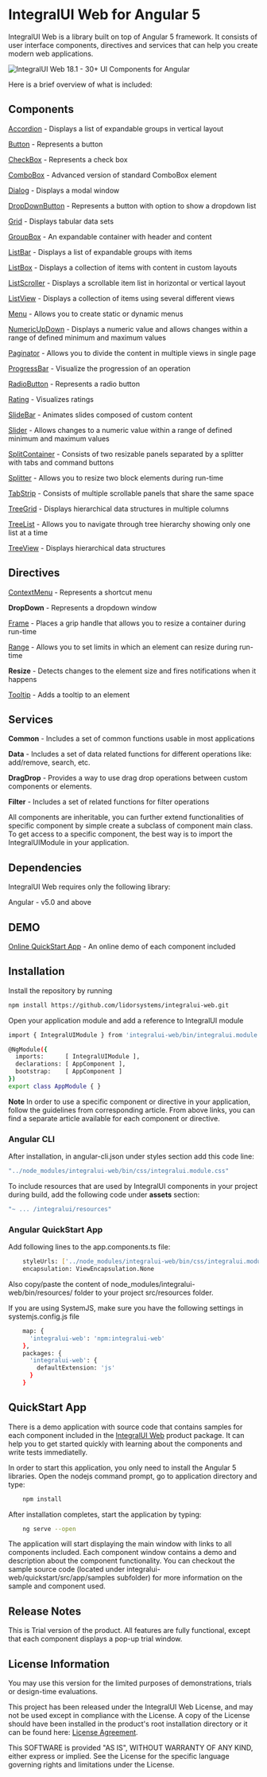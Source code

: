 # IntegralUI Web for Angular 5

IntegralUI Web is a library built on top of Angular 5 framework. It consists of user interface components, directives and services that can help you create modern web applications. 

![IntegralUI Web 18.1 - 30+ UI Components for Angular](http://www.lidorsystems.com/about/newsletter/images/integralui-web-18100.png)

Here is a brief overview of what is included:

## Components

[Accordion](http://www.lidorsystems.com/support/articles/angular/accordion/accordion-component.aspx) - Displays a list of expandable groups in vertical layout

[Button](http://www.lidorsystems.com/products/web/studio/samples/angular/#/button/overview/) - Represents a button

[CheckBox](http://www.lidorsystems.com/products/web/studio/samples/angular/#/checkbox/overview/) - Represents a check box

[ComboBox](http://www.lidorsystems.com/support/articles/angular/combobox/combobox-component.aspx) - Advanced version of standard ComboBox element

[Dialog](http://www.lidorsystems.com/products/web/studio/samples/angular/#/dialog/overview/) - Displays a modal window

[DropDownButton](http://www.lidorsystems.com/products/web/studio/samples/angular/#/dropdownbutton/overview/) - Represents a button with option to show a dropdown list

[Grid](http://www.lidorsystems.com/support/articles/angular/grid/grid-component.aspx) - Displays tabular data sets

[GroupBox](http://www.lidorsystems.com/support/articles/angular/groupbox/groupbox-component.aspx) - An expandable container with header and content

[ListBar](http://www.lidorsystems.com/support/articles/angular/listbar/listbar-component.aspx) - Displays a list of expandable groups with items

[ListBox](http://www.lidorsystems.com/support/articles/angular/listbox/listbox-component.aspx) - Displays a collection of items with content in custom layouts

[ListScroller](http://www.lidorsystems.com/products/web/studio/samples/angular/#/listscroller/overview/) - Displays a scrollable item list in horizontal or vertical layout

[ListView](http://www.lidorsystems.com/support/articles/angular/listview/listview-component.aspx) - Displays a collection of items using several different views

[Menu](http://www.lidorsystems.com/support/articles/angular/menu/menu-component.aspx) - Allows you to create static or dynamic menus

[NumericUpDown](http://www.lidorsystems.com/products/web/studio/samples/angular/#/numeric-updown/overview/) - Displays a numeric value and allows changes within a range of defined minimum and maximum values

[Paginator](http://www.lidorsystems.com/support/articles/angular/paginator/paginator-component.aspx) - Allows you to divide the content in multiple views in single page

[ProgressBar](http://www.lidorsystems.com/products/web/studio/samples/angular/#/progressbar/overview/) - Visualize the progression of an operation

[RadioButton](http://www.lidorsystems.com/products/web/studio/samples/angular/#/radiobutton/overview/) - Represents a radio button

[Rating](http://www.lidorsystems.com/products/web/studio/samples/angular/#/rating/overview/) - Visualizes ratings

[SlideBar](http://www.lidorsystems.com/support/articles/angular/slidebar/slidebar-component.aspx) - Animates slides composed of custom content

[Slider](http://www.lidorsystems.com/products/web/studio/samples/angular/#/slider/overview/) - Allows changes to a numeric value within a range of defined minimum and maximum values

[SplitContainer](http://www.lidorsystems.com/support/articles/angular/splitcontainer/splitcontainer-component.aspx) - Consists of two resizable panels separated by a splitter with tabs and command buttons

[Splitter](http://www.lidorsystems.com/support/articles/angular/splitter/splitter-component.aspx) - Allows you to resize two block elements during run-time

[TabStrip](http://www.lidorsystems.com/support/articles/angular/tabstrip/tabstrip-component.aspx) - Consists of multiple scrollable panels that share the same space 

[TreeGrid](http://www.lidorsystems.com/support/articles/angular/treegrid/treegrid-component.aspx) - Displays hierarchical data structures in multiple columns

[TreeList](http://www.lidorsystems.com/support/articles/angular/treelist/treelist-component.aspx) - Allows you to navigate through tree hierarchy showing only one list at a time

[TreeView](http://www.lidorsystems.com/support/articles/angular/treeview/treeview-component.aspx) - Displays hierarchical data structures


## Directives

[ContextMenu](http://www.lidorsystems.com/support/articles/angular/contextmenu/contextmenu-component.aspx) - Represents a shortcut menu

<b>DropDown</b> - Represents a dropdown window

[Frame](http://www.lidorsystems.com/support/articles/angular/frame/frame-component.aspx) - Places a grip handle that allows you to resize a container during run-time

[Range](http://www.lidorsystems.com/support/articles/angular/range/range-component.aspx) - Allows you to set limits in which an element can resize during run-time

<b>Resize</b> - Detects changes to the element size and fires notifications when it happens

[Tooltip](http://www.lidorsystems.com/support/articles/angular/tooltip/tooltip-component.aspx) - Adds a tooltip to an element

## Services

<b>Common</b> - Includes a set of common functions usable in most applications

<b>Data</b> - Includes a set of data related functions for different operations like: add/remove, search, etc.

<b>DragDrop</b> - Provides a way to use drag drop operations between custom components or elements.

<b>Filter</b> - Includes a set of related functions for filter operations


All components are inheritable, you can further extend functionalities of specific component by simple create a subclass of component main class. To get access to a specific component, the best way is to import the IntegralUIModule in your application.

## Dependencies

IntegralUI Web requires only the following library:

Angular - v5.0 and above


## DEMO

[Online QuickStart App](http://www.lidorsystems.com/products/web/studio/samples/angular/) - An online demo of each component included


## Installation

Install the repository by running

```bash
npm install https://github.com/lidorsystems/integralui-web.git
```

Open your application module and add a reference to IntegralUI module

```bash
import { IntegralUIModule } from 'integralui-web/bin/integralui.module';

@NgModule({
  imports:      [ IntegralUIModule ],
  declarations: [ AppComponent ],
  bootstrap:    [ AppComponent ]
})
export class AppModule { }
```

<b>Note</b>   In order to use a specific component or directive in your application, follow the guidelines from corresponding article. From above links, you can find a separate article available for each component or directive.

### Angular CLI

After installation, in angular-cli.json under styles section add this code line:

```bash
"../node_modules/integralui-web/bin/css/integralui.module.css"
```

To include resources that are used by IntegralUI components in your project during build, add the following code under <b>assets</b> section:

```bash
"~ ... /integralui/resources"
```

### Angular QuickStart App

Add following lines to the app.components.ts file:

```bash
    styleUrls: ['../node_modules/integralui-web/bin/css/integralui.module.css'],
    encapsulation: ViewEncapsulation.None
```

Also copy/paste the content of node_modules/integralui-web/bin/resources/ folder to your project src/resources folder.

If you are using SystemJS, make sure you have the following settings in systemjs.config.js file

```bash
    map: {
      'integralui-web': 'npm:integralui-web'
    },
    packages: {
      'integralui-web': {
        defaultExtension: 'js'
      }
    }
```

## QuickStart App

There is a demo application with source code that contains samples for each component included in the [IntegralUI Web](http://www.lidorsystems.com/products/web/studio/) product package. It can help you to get started quickly with learning about the components and write tests immediatelly.

In order to start this application, you only need to install the Angular 5 libraries. Open the nodejs command prompt, go to application directory and type:

```bash
    npm install
```
After installation completes, start the application by typing:

```bash
    ng serve --open
```

The application will start displaying the main window with links to all components included. Each component window contains a demo and description about the component functionality. You can checkout the sample source code (located under integralui-web/quickstart/src/app/samples subfolder) for more information on the sample and component used.


## Release Notes

This is Trial version of the product. All features are fully functional, except that each component displays a pop-up trial window.

## License Information

You may use this version for the limited purposes of demonstrations, trials or design-time evaluations.

This project has been released under the IntegralUI Web License, and may not be used except in compliance with the License.
A copy of the License should have been installed in the product's root installation directory or it can be found here: [License Agreement](http://www.lidorsystems.com/products/web/iui-web-license-agreement.pdf).

This SOFTWARE is provided "AS IS", WITHOUT WARRANTY OF ANY KIND, either express or implied. See the License for the specific language governing rights and limitations under the License.